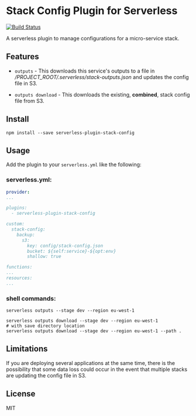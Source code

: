 # Stack Config Plugin for Serverless

[![Build Status](https://travis-ci.org/rawphp/serverless-plugin-stack-config.svg?branch=master)](https://travis-ci.org/rawphp/serverless-plugin-stack-config)

A serverless plugin to manage configurations for a micro-service stack.

## Features

* `outputs` - This downloads this service's outputs to a file in */PROJECT_ROOT/.serverless/stack-outputs.json* and updates the config file in S3.

* `outputs download` - This downloads the existing, **combined**, stack config file from S3.

## Install

```shell
npm install --save serverless-plugin-stack-config
```

## Usage

Add the plugin to your `serverless.yml` like the following:

### serverless.yml:
```yaml
provider:
...

plugins:
  - serverless-plugin-stack-config

custom:
  stack-config:
    backup:
      s3:
        key: config/stack-config.json
        bucket: ${self:service}-${opt:env}
        shallow: true

functions:
...
resources:
...
```

### shell commands:
```shell
serverless outputs --stage dev --region eu-west-1

serverless outputs download --stage dev --region eu-west-1
# with save directory location
serverless outputs download --stage dev --region eu-west-1 --path .
```

## Limitations

If you are deploying several applications at the same time, there is the possibility that some data loss could occur in the event that multiple stacks are updating the config file in S3.

## License

MIT
